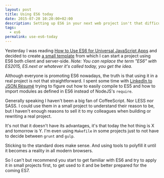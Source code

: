 ```yaml
---
layout: post
title: Using ES6 today
date: 2015-07-20 10:20:00+02:00
description: Setting up ES6 in your next web project isn't that difficult... if you know how.
tags:
  - es6
permalink: use-es6-today
---
```


Yesterday I was reading [How to Use ES6 for Universal JavaScript Apps](https://medium.com/javascript-scene/how-to-use-es6-for-isomorphic-javascript-apps-2a9c3abe5ea2) and decided to create [a small template](https://github.com/JMPerez/es6-template) from which I can start a project using ES6 both client and server-side. _Note: You can replace the term "ES6" with ES2015, ES.next or whatever it's called today, you get the idea._
<!-- more -->
Although everyone is promoting ES6 nowadays, the truth is that using it in a real project is not that straightforward. I spent some time with [LinkedIn to JSON Résumé](https://github.com/JMPerez/linkedin-to-json-resume) trying to figure out how to easily compile to ES5 and how to import modules as defined in ES6 instead of NodeJS's `require`.

Generally speaking I haven't been a big fan of CoffeeScript. Nor LESS nor SASS. I could use them in a small project to understand their reason to be, but I haven't enough reasons to sell it to my colleagues when building or rewriting a real project.

It's not that it doesn't have its advantages, it's that today the hot thing is X and tomorrow is Y. I'm even using `Makefile` in some projects just to not have to decide between `grunt` and `gulp`.

Sticking to the standard does make sense. And using tools to polyfill it until it becomes a reality in all modern browsers.

So I can't but recommend you start to get familiar with ES6 and try to apply it in small projects first, to get used to it and be better prepared for the coming ES7.
